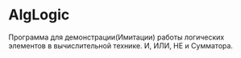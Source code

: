 # AlgLogic
Программа для демонстрации(Имитации) работы логических элементов в вычислительной технике. 
И, ИЛИ, НЕ и Сумматора.
